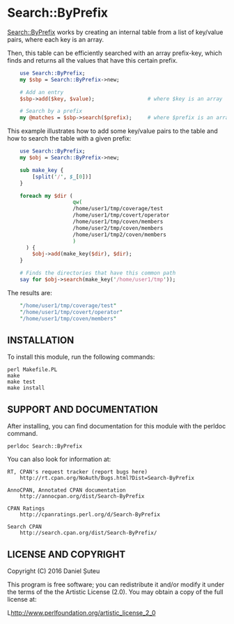 # Search::ByPrefix

[Search::ByPrefix](https://metacpan.org/release/Search-ByPrefix) works by creating an internal table from a list of key/value pairs, where each key is an array.

Then, this table can be efficiently searched with an array prefix-key, which finds and returns all the values that have this certain prefix.

```perl
    use Search::ByPrefix;
    my $sbp = Search::ByPrefix->new;

    # Add an entry
    $sbp->add($key, $value);                 # where $key is an array

    # Search by a prefix
    my @matches = $sbp->search($prefix);     # where $prefix is an array
```

This example illustrates how to add some key/value pairs to the table and how to search the table with a given prefix:

```perl
    use Search::ByPrefix;
    my $obj = Search::ByPrefix->new;

    sub make_key {
        [split('/', $_[0])]
    }

    foreach my $dir (
                     qw(
                     /home/user1/tmp/coverage/test
                     /home/user1/tmp/covert/operator
                     /home/user1/tmp/coven/members
                     /home/user2/tmp/coven/members
                     /home/user1/tmp2/coven/members
                     )
      ) {
        $obj->add(make_key($dir), $dir);
    }

    # Finds the directories that have this common path
    say for $obj->search(make_key('/home/user1/tmp'));
```

The results are:

```perl
    "/home/user1/tmp/coverage/test"
    "/home/user1/tmp/covert/operator"
    "/home/user1/tmp/coven/members"
```

## INSTALLATION

To install this module, run the following commands:

    perl Makefile.PL
    make
    make test
    make install

## SUPPORT AND DOCUMENTATION

After installing, you can find documentation for this module with the
perldoc command.

    perldoc Search::ByPrefix

You can also look for information at:

    RT, CPAN's request tracker (report bugs here)
        http://rt.cpan.org/NoAuth/Bugs.html?Dist=Search-ByPrefix

    AnnoCPAN, Annotated CPAN documentation
        http://annocpan.org/dist/Search-ByPrefix

    CPAN Ratings
        http://cpanratings.perl.org/d/Search-ByPrefix

    Search CPAN
        http://search.cpan.org/dist/Search-ByPrefix/


## LICENSE AND COPYRIGHT

Copyright (C) 2016 Daniel Șuteu

This program is free software; you can redistribute it and/or modify it
under the terms of the the Artistic License (2.0). You may obtain a
copy of the full license at:

L<http://www.perlfoundation.org/artistic_license_2_0>
